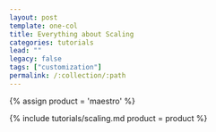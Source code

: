 ```yaml
---
layout: post
template: one-col
title: Everything about Scaling
categories: tutorials
lead: ""
legacy: false
tags: ["customization"]
permalink: /:collection/:path
---
```


{% assign product = 'maestro' %}

{% include tutorials/scaling.md product = product %}
